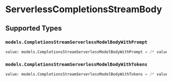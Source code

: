 # ServerlessCompletionsStreamBody


## Supported Types

### `models.CompletionsStreamServerlessModelBodyWithPrompt`

```python
value: models.CompletionsStreamServerlessModelBodyWithPrompt = /* values here */
```

### `models.CompletionsStreamServerlessModelBodyWithTokens`

```python
value: models.CompletionsStreamServerlessModelBodyWithTokens = /* values here */
```

